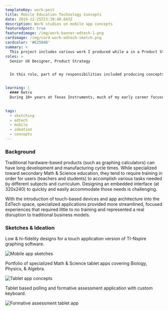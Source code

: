 ```yaml
---
templateKey: work-post
title: Mobile Education Technology Concepts
date: 2019-12-25T23:39:48.643Z
description: Work studies on mobile app concepts 
featuredpost: true
featuredimage: /img/work-banner-edtech-1.png
cardimage: /img/card-work-edtech-sketch.png
cardcolor: '#E2504D'
summary: >
  This project includes various work I produced while a in a Product Strategy Role at Texas Instruments in the mid-late 2000s. While TI Education Technology was a staple in a majority of Math & Science classrooms for much of the past 20 years, low-cost disruptors (iPod Touch, iPhones, Tablets) were becoming an attractive platform for our customers. This work represents product concept ideation around mobile app offerings to diversify outside of hardware products. 
roles: >
  Senior UX Designer, Product Strategy


  In this role, part of my responsibilities included producing concepts for future products and services. These designs are likely from 2007-2010 when touch devices were gaining popularity in consumer electronics, and this exploration was used to help visualize what a touch offering or "app" might look like in a product portfolio.


learning: | 
  #### Retro
  During 10+ years at Texas Instruments, much of my early career focused on designing embedded software that ran on monochromatic, low-resolution screens controlled by a physical keypad without the luxury of a pointing device. When mobile touch devices like the iPod touch and iPhone were released, it was delightful to reimagine design & interactions without legacy constraints. This exercise also demonstrated how we might take a monolithic, general purpose math & science product such as a graphing calculator to be used across multiple subjects, and split those feature sets into single-purpose, streamlined experiences that could stand alone and provide more intuitive interfaces.

  
tags:
  - sketching
  - edtech
  - mobile 
  - ideation
  - concepts
---
```

### Background
Traditional hardware-based products (such as graphing calculators) can have long development and manufacturing cycle times. While specialized toward secondary Math & Science education, they tend to require training in order for users (teachers and students) to accomplish various tasks needed by different subjects and curriculum. Designing an embedded interface (at 320x240) to quickly and easily accommodate those needs is challenging.

With the introduction of touch-based devices and app architecture into the EdTech space, specialized applications provided more streamlined, focused experiences that required little to no training and represented a real disruption to traditional business models.

### Sketches & Ideation
Low & hi-fidelity designs for a touch application version of TI-Nspire graphing software. 

<div class="columns is-centered has-margin-top-32">
  <div class="column is-12">
    <img class="img" srcset="/img/card-work-edtech-sketches-mobile.png" alt="Mobile app sketches" />
  </div>
</div>

Portfolio of specialized Math & Science tablet apps covering Biology, Physics, & Algebra.

<div class="columns is-centered has-margin-top-32">
  <div class="column is-12">
    <img class="img" srcset="/img/card-work-edtech-tablet-apps.png" alt="Tablet app concepts" />
  </div>
</div>

Tablet based polling and formative assessment application with custom keyboard.

<div class="columns is-centered has-margin-top-32">
  <div class="column is-12">
    <img class="img" srcset="/img/card-work-edtech-tablet-poll.png" alt="Formative assessment tablet app" />
  </div>
</div>
